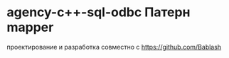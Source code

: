# agency-c++-sql-odbc Патерн mapper
 
проектирование и разработка совместно с https://github.com/Bablash
